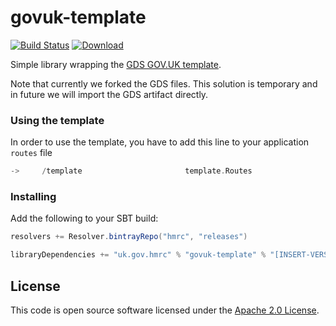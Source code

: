 govuk-template
==============

[![Build Status](https://travis-ci.org/hmrc/govuk-template.svg)](https://travis-ci.org/hmrc/govuk-template) [ ![Download](https://api.bintray.com/packages/hmrc/releases/govuk-template/images/download.svg) ](https://bintray.com/hmrc/releases/govuk-template/_latestVersion)

Simple library wrapping the [GDS GOV.UK template](https://github.com/alphagov/govuk_template_play).

Note that currently we forked the GDS files. This solution is temporary and in future we will import the GDS artifact directly.

### Using the template

In order to use the template, you have to add this line to your application `routes` file

```scala
->     /template                       template.Routes
```

### Installing

Add the following to your SBT build:
```scala
resolvers += Resolver.bintrayRepo("hmrc", "releases")

libraryDependencies += "uk.gov.hmrc" % "govuk-template" % "[INSERT-VERSION]"
```

## License ##

This code is open source software licensed under the [Apache 2.0 License]("http://www.apache.org/licenses/LICENSE-2.0.html").

